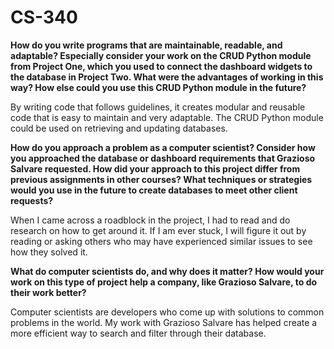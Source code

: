# CS-340

**How do you write programs that are maintainable, readable, and adaptable? Especially consider your work on the CRUD Python module from Project One, which you used to connect the dashboard widgets to the database in Project Two. What were the advantages of working in this way? How else could you use this CRUD Python module in the future?**

By writing code that follows guidelines, it creates modular and reusable code that is easy to maintain and very adaptable. The CRUD Python module could be used on retrieving and updating databases.

**How do you approach a problem as a computer scientist? Consider how you approached the database or dashboard requirements that Grazioso Salvare requested. How did your approach to this project differ from previous assignments in other courses? What techniques or strategies would you use in the future to create databases to meet other client requests?**

When I came across a roadblock in the project, I had to read and do research on how to get around it. If I am ever stuck, I will figure it out by reading or asking others who may have experienced similar issues to see how they solved it.

**What do computer scientists do, and why does it matter? How would your work on this type of project help a company, like Grazioso Salvare, to do their work better?**

Computer scientists are developers who come up with solutions to common problems in the world. My work with Grazioso Salvare has helped create a more efficient way to search and filter through their database.
